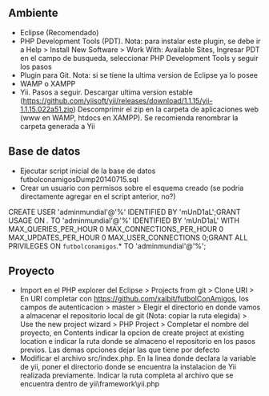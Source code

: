 ## Ambiente
* Eclipse (Recomendado)
* PHP Development Tools (PDT). Nota: para instalar este plugin, se debe ir a Help > Install New Software > Work With: Available Sites, Ingresar PDT en el campo de busqueda, seleccionar PHP Development Tools y seguir los pasos
* Plugin para Git. Nota: si se tiene la ultima version de Eclipse ya lo posee
* WAMP o XAMPP
* Yii. 
	Pasos a seguir. Descargar ultima version estable (https://github.com/yiisoft/yii/releases/download/1.1.15/yii-1.1.15.022a51.zip)
	Descomprimir el zip en la carpeta de aplicaciones web (www en WAMP, htdocs en XAMPP). Se recomienda renombrar la carpeta generada a Yii
	
## Base de datos
* Ejecutar script inicial de la base de datos futbolconamigosDump20140715.sql
* Crear un usuario con permisos sobre el esquema creado (se podria directamente agregar en el script anterior, no?)

CREATE USER 'adminmundial'@'%' IDENTIFIED BY 'mUnD1aL';GRANT USAGE ON *.* TO 'adminmundial'@'%' IDENTIFIED BY 'mUnD1aL' WITH MAX_QUERIES_PER_HOUR 0 MAX_CONNECTIONS_PER_HOUR 0 MAX_UPDATES_PER_HOUR 0 MAX_USER_CONNECTIONS 0;GRANT ALL PRIVILEGES ON `futbolconamigos`.* TO 'adminmundial'@'%';

## Proyecto
* Import en el PHP explorer del Eclipse > Projects from git > Clone URI > En URI completar con https://github.com/xaibit/futbolConAmigos, los campos de autenticacion > master > Elegir el directorio en donde vamos a almacenar el repositorio local de git (Nota: copiar la ruta elegida) > Use the new project wizard > PHP Project > Completar el nombre del proyecto, en Contents indicar la opcion de create project at existing location e indicar la ruta donde se almaceno el repositorio en los pasos previos. Las demas opciones dejar las que tiene por defecto
* Modificar el archivo src/index.php. En la linea donde declara la variable de yii, poner el directorio donde se encuentra la instalacion de Yii realizada previamente. Indicar la ruta completa al archivo que se encuentra dentro de yii\framework\yii.php
